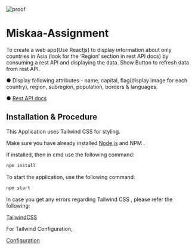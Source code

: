 

![proof](https://user-images.githubusercontent.com/70093885/133250457-5d1bdd1f-b042-4aa6-8de9-35a951c8dd4d.PNG)
# Miskaa-Assignment

To create a web app(Use Reactjs) to display information about only
countries in Asia (look for the ‘Region’ section in rest API docs) by consuming a rest API and
displaying the data. Show Button to refresh data from rest API.

● Display following attributes - name, capital, flag(display image for each country), region,
subregion, population, borders & languages.

● [Rest API docs](https://restcountries.eu/)

## Installation & Procedure

This Application uses Tailwind CSS for styling.

Make sure you have already installed [Node.js](https://nodejs.org/en/) and NPM .

If installed, then in cmd use the following command:

```bash
npm install 
```
To start the application, use the following command:

```bash
npm start
```

In case you get any errors regarding Tailwind CSS , please refer the following:

[TailwindCSS](https://tailwindcss.com/docs/installation)

For Tailwind Configuration,

[Configuration](https://tailwindcss.com/docs/configuration)




